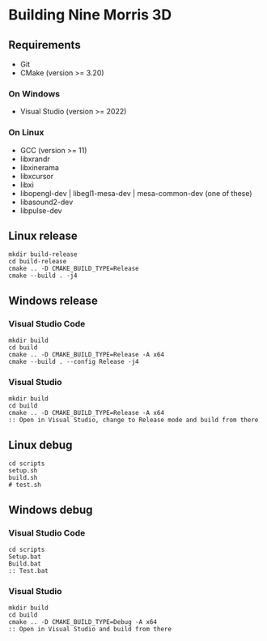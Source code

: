 # Building Nine Morris 3D

## Requirements

- Git
- CMake (version >= 3.20)

### On Windows

- Visual Studio (version >= 2022)

### On Linux

- GCC (version >= 11)
- libxrandr
- libxinerama
- libxcursor
- libxi
- libopengl-dev | libegl1-mesa-dev | mesa-common-dev (one of these)
- libasound2-dev
- libpulse-dev

## Linux release

    mkdir build-release
    cd build-release
    cmake .. -D CMAKE_BUILD_TYPE=Release
    cmake --build . -j4

## Windows release

### Visual Studio Code

    mkdir build
    cd build
    cmake .. -D CMAKE_BUILD_TYPE=Release -A x64
    cmake --build . --config Release -j4

### Visual Studio

    mkdir build
    cd build
    cmake .. -D CMAKE_BUILD_TYPE=Release -A x64
    :: Open in Visual Studio, change to Release mode and build from there

## Linux debug

    cd scripts
    setup.sh
    build.sh
    # test.sh

## Windows debug

### Visual Studio Code

    cd scripts
    Setup.bat
    Build.bat
    :: Test.bat

### Visual Studio

    mkdir build
    cd build
    cmake .. -D CMAKE_BUILD_TYPE=Debug -A x64
    :: Open in Visual Studio and build from there
